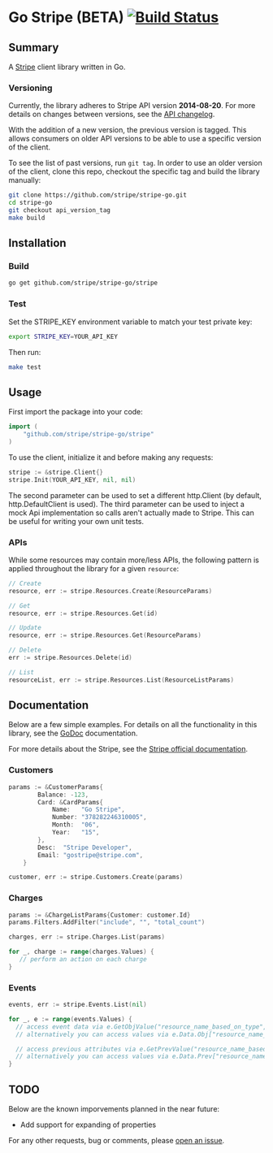 Go Stripe (BETA) [![Build Status](https://travis-ci.org/stripe/stripe-go.svg?branch=master)](https://travis-ci.org/stripe/stripe-go)
========

## Summary

A [Stripe](https://stripe.com) client library written in Go.

### Versioning

Currently, the library adheres to Stripe API version **2014-08-20**. 
For more details on changes between versions, see the [API changelog](https://stripe.com/docs/upgrades).

With the addition of a new version, the previous version is tagged.
This allows consumers on older API versions to be able to use a specific version of the client.

To see the list of past versions, run `git tag`. 
In order to use an older version of the client, clone this repo, checkout the specific tag and build the library manually:

```sh
git clone https://github.com/stripe/stripe-go.git
cd stripe-go
git checkout api_version_tag
make build
```

## Installation

### Build

```sh
go get github.com/stripe/stripe-go/stripe
```

### Test

Set the STRIPE_KEY environment variable to match your test private key:
```sh
export STRIPE_KEY=YOUR_API_KEY
```

Then run:
```sh
make test
```

## Usage

First import the package into your code:
```go
import (
    "github.com/stripe/stripe-go/stripe"
)
```

To use the client, initialize it and before making any requests:
```go
stripe := &stripe.Client{}
stripe.Init(YOUR_API_KEY, nil, nil)
```

The second parameter can be used to set a different http.Client (by default,
http.DefaultClient is used). 
The third parameter can be used to inject a mock Api implementation so calls
aren't actually made to Stripe. This can be useful for writing your own unit
tests.

### APIs

While some resources may contain more/less APIs, the following pattern is applied throughout the library for a given `resource`:

```go
// Create 
resource, err := stripe.Resources.Create(ResourceParams)

// Get
resource, err := stripe.Resources.Get(id)

// Update
resource, err := stripe.Resources.Get(ResourceParams)

// Delete
err := stripe.Resources.Delete(id)

// List
resourceList, err := stripe.Resources.List(ResourceListParams)
```

## Documentation

Below are a few simple examples. For details on all the functionality in this
library, see the [GoDoc](http://godoc.org/github.com/stripe/stripe-go/stripe) documentation.

For more details about the Stripe, see the [Stripe official documentation](https://stripe.com/docs).

### Customers

```go
params := &CustomerParams{
		Balance: -123,
		Card: &CardParams{
			Name:   "Go Stripe",
			Number: "378282246310005",
			Month:  "06",
			Year:   "15",
		},
		Desc:  "Stripe Developer",
		Email: "gostripe@stripe.com",
	}

customer, err := stripe.Customers.Create(params)
```

### Charges

```go
params := &ChargeListParams{Customer: customer.Id}
params.Filters.AddFilter("include", "", "total_count")

charges, err := stripe.Charges.List(params)

for _, charge := range(charges.Values) {
   // perform an action on each charge
}
```
### Events

```go
events, err := stripe.Events.List(nil)

for _, e := range(events.Values) {
  // access event data via e.GetObjValue("resource_name_based_on_type", "resource_property_name")
  // alternatively you can access values via e.Data.Obj["resource_name_based_on_type"].(map[string]interface{})["resource_property_name"]

  // access previous attributes via e.GetPrevValue("resource_name_based_on_type", "resource_property_name")
  // alternatively you can access values via e.Data.Prev["resource_name_based_on_type"].(map[string]interface{})["resource_property_name"]
}
```

## TODO

Below are the known imporvements planned in the near future:

- Add support for expanding of properties

For any other requests, bug or comments, please [open an issue](https://github.com/stripe/stripe-go/issues/new). 

